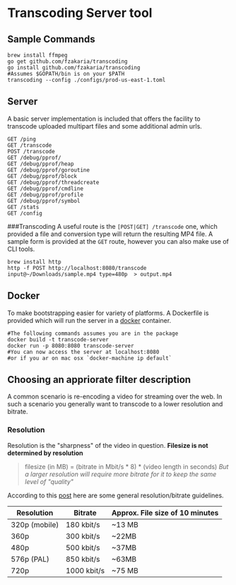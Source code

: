 # Transcoding Server tool

## Sample Commands

```
brew install ffmpeg
go get github.com/fzakaria/transcoding
go install github.com/fzakaria/transcoding
#Assumes $GOPATH/bin is on your $PATH 
transcoding --config ./configs/prod-us-east-1.toml
```

## Server
A basic server implementation is included that offers the facility to transcode uploaded multipart files and some additional admin urls.

```
GET /ping                                    
GET /transcode                               
POST /transcode                              
GET /debug/pprof/                            
GET /debug/pprof/heap                        
GET /debug/pprof/goroutine                   
GET /debug/pprof/block                       
GET /debug/pprof/threadcreate                
GET /debug/pprof/cmdline                     
GET /debug/pprof/profile                     
GET /debug/pprof/symbol                      
GET /stats    
GET /config
```

###Transcoding
A useful route is the `[POST|GET] /transcode` one, which provided a file and conversion type will return the resulting MP4 file. A sample form is provided at the `GET` route, however you can also make use of CLI tools.

```
brew install http 
http -f POST http://localhost:8080/transcode input@~/Downloads/sample.mp4 type=480p  > output.mp4
```

## Docker
To make bootstrapping easier for variety of platforms. A Dockerfile is provided which will run the server in a [docker](https://www.docker.com/) container.

```
#The following commands assumes you are in the package
docker build -t transcode-server
docker run -p 8080:8080 transcode-server   
#You can now access the server at localhost:8080
#or if you ar on mac osx `docker-machine ip default`
```

## Choosing an appriorate filter description

A common scenario is re-encoding a video for streaming over the web. In such a scenario you generally want to transcode to a lower resolution and bitrate.

### Resolution
Resolution is the "sharpness" of the video in question. 
**Filesize is not determined by resolution**

> filesize (in MB) = (bitrate in Mbit/s * 8) * (video length in seconds)
*But a larger resolution will require more bitrate for it to keep the same level of "quality"*

According to this [post](https://www.virag.si/2012/01/web-video-encoding-tutorial-with-ffmpeg-0-9/) here are some general resolution/bitrate guidelines.

Resolution    | Bitrate       | Approx. File size of 10 minutes
------------- | ------------- | -------------------------------
320p (mobile) | 180 kbit/s    | ~13 MB
360p          | 300 kbit/s    |	~22MB
480p          |	500 kbit/s    | ~37MB
576p (PAL)    | 850 kbit/s    | ~63MB
720p          | 1000 kbit/s   | ~75 MB
